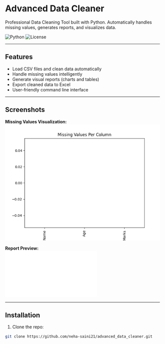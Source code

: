 # Advanced Data Cleaner

Professional Data Cleaning Tool built with Python. Automatically handles missing values, generates reports, and visualizes data.

![Python](https://img.shields.io/badge/python-3.13-blue)
![License](https://img.shields.io/badge/license-MIT-green)

---

## Features
- Load CSV files and clean data automatically
- Handle missing values intelligently
- Generate visual reports (charts and tables)
- Export cleaned data to Excel
- User-friendly command line interface

---

## Screenshots

**Missing Values Visualization:**  
![Missing Values Chart](missing_values_chart.png)

**Report Preview:**  
![Report](report.txt)

---

## Installation

1. Clone the repo:  
```bash
git clone https://github.com/neha-saini21/advanced_data_cleaner.git

